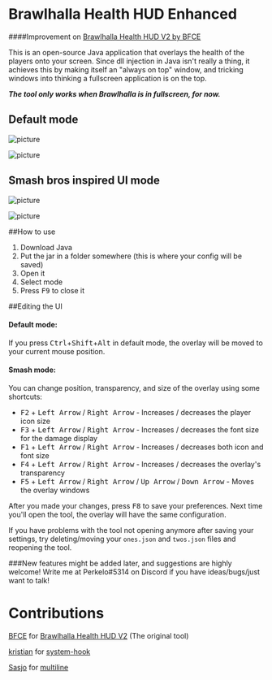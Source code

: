 # Brawlhalla Health HUD Enhanced

####Improvement on [Brawlhalla Health HUD V2 by BFCE](https://github.com/BFCE/Brawlhalla-health-hud-V2)


This is an open-source Java application that overlays the health of the players onto your screen. Since dll injection in Java isn't really a thing, it achieves this by making itself an "always on top" window, and tricking windows into thinking a fullscreen application is on the top.

***The tool only works when Brawlhalla is in fullscreen, for now.***

## Default mode

![picture](img/1s.png)

![picture](img/2s.png)

## Smash bros inspired UI mode

![picture](img/s1s.png)

![picture](img/s2s.png)

##How to use

1. Download Java
2. Put the jar in a folder somewhere (this is where your config will be saved)
3. Open it
4. Select mode
5. Press <kbd>F9</kbd> to close it


##Editing the UI

#### Default mode:
If you press <kbd>Ctrl</kbd>+<kbd>Shift</kbd>+<kbd>Alt</kbd> in default mode, the overlay will be moved to your current mouse position.

#### Smash mode:
You can change position, transparency, and size of the overlay using some shortcuts:

* <kbd>F2</kbd> + <kbd>Left Arrow</kbd> / <kbd>Right Arrow</kbd> - Increases / decreases the player icon size
* <kbd>F3</kbd> + <kbd>Left Arrow</kbd> / <kbd>Right Arrow</kbd> - Increases / decreases the font size for the damage display
* <kbd>F1</kbd> + <kbd>Left Arrow</kbd> / <kbd>Right Arrow</kbd> - Increases / decreases both icon and font size
* <kbd>F4</kbd> + <kbd>Left Arrow</kbd> / <kbd>Right Arrow</kbd> - Increases / decreases the overlay's transparency
* <kbd>F5</kbd> + <kbd>Left Arrow</kbd> / <kbd>Right Arrow</kbd> / <kbd>Up Arrow</kbd> / <kbd>Down Arrow</kbd> - Moves the overlay windows

After you made your changes, press <kbd>F8</kbd> to save your preferences. Next time you'll open the tool, the overlay will have the same configuration.

If you have problems with the tool not opening anymore after saving your settings, try deleting/moving your `ones.json` and `twos.json` files and reopening the tool.


###New features might be added later, and suggestions are highly welcome! Write me at Perkelo#5314 on Discord if you have ideas/bugs/just want to talk!

# Contributions

[BFCE](https://github.com/BFCE/) for [Brawlhalla Health HUD V2](https://github.com/BFCE/Brawlhalla-health-hud-V2) (The original tool)

[kristian](https://github.com/kristian) for [system-hook](https://github.com/kristian/system-hook)

[Sasjo](https://github.com/sasjo/) for [multiline](https://github.com/sasjo/multiline)
